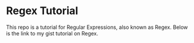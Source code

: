 # Regex Tutorial

This repo is a tutorial for Regular Expressions, also known as Regex. Below is the link to my gist tutorial on Regex.

